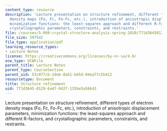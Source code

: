 ```yaml
---
content_type: resource
description: 'Lecture presentation on structure refinement, different types of electron
  density maps (Fo, Fc, Fo-Fc, etc.), introduction of anisotropic displacement parameters,
  minimization functions: the least-squares approach and different R-factors, and
  crystallographic parameters, constraints, and restraints.'
file: /courses/5-069-crystal-structure-analysis-spring-2010/771d364501296a47042f135be5a56643_refine_hand1_rev.pdf
file_size: 597542
file_type: application/pdf
learning_resource_types:
- Lecture Notes
license: https://creativecommons.org/licenses/by-nc-sa/4.0/
ocw_type: OCWFile
parent_title: Lecture Notes
parent_type: CourseSection
parent_uid: 53c877cb-19eb-8ab1-b45d-04ea7fc5b412
resourcetype: Document
title: Structure refinement
uid: 771d3645-0129-6a47-042f-135be5a56643
---
```

Lecture presentation on structure refinement, different types of electron density maps (Fo, Fc, Fo-Fc, etc.), introduction of anisotropic displacement parameters, minimization functions: the least-squares approach and different R-factors, and crystallographic parameters, constraints, and restraints.